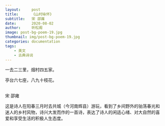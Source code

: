 ```yaml
---
layout:     post
title:      《山村咏怀》
subtitle:   宋 邵雍
date:       2020-08-02
author:     听松阁
image: post-bg-poem-19.jpg
thumbnail: img/post-bg-poem-19.jpg
categories: documentation
tags:
    - 美文
    - 古典诗词
---
```


一去二三里，烟村四五家。<br>

亭台六七座，八九十枝花。<br>
<br>

宋 邵雍


这是诗人在阳春三月时去共城（今河南辉县）游玩，看到了乡间野外的骀荡春光和迷人的乡村风物，诗兴大发而作的一首诗，表达了诗人的闲适心绪、对大自然的喜爱和享受生活的积极人生态度。
